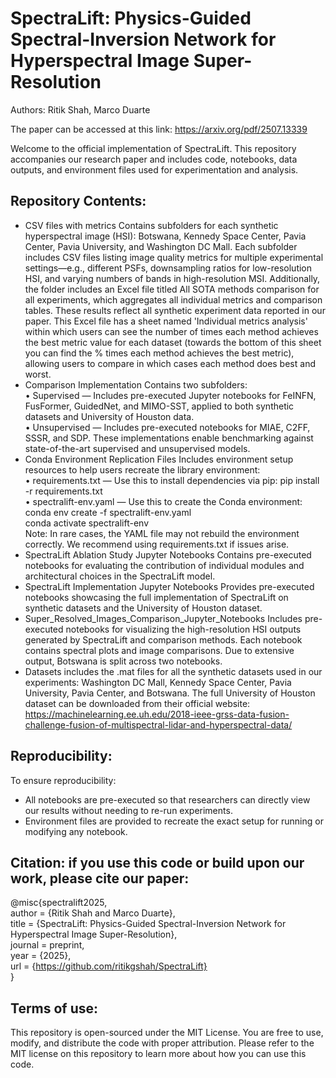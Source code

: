 # SpectraLift: Physics-Guided Spectral-Inversion Network for Hyperspectral Image Super-Resolution
Authors: Ritik Shah, Marco Duarte

The paper can be accessed at this link: https://arxiv.org/pdf/2507.13339

Welcome to the official implementation of SpectraLift. This repository accompanies our research paper and includes code, notebooks, data outputs, and environment files used for experimentation and analysis.

## Repository Contents:
- CSV files with metrics
  Contains subfolders for each synthetic hyperspectral image (HSI): Botswana, Kennedy Space Center, Pavia Center, Pavia University, and Washington DC Mall.
  Each subfolder includes CSV files listing image quality metrics for multiple experimental settings—e.g., different PSFs, downsampling ratios for low-resolution HSI, and varying numbers of bands in high-resolution MSI.
  Additionally, the folder includes an Excel file titled All SOTA methods comparison for all experiments, which aggregates all individual metrics and comparison tables. These results reflect all synthetic experiment data reported in our paper. This Excel file has a sheet named 'Individual metrics analysis' within which users can see the number of times each method achieves the best metric value for each dataset (towards the bottom of this sheet you can find the % times each method achieves the best metric), allowing users to compare in which cases each method does best and worst. 
- Comparison Implementation
  Contains two subfolders:  
  • Supervised — Includes pre-executed Jupyter notebooks for FeINFN, FusFormer, GuidedNet, and MIMO-SST, applied to both     synthetic datasets and University of Houston data.  
  • Unsupervised — Includes pre-executed notebooks for MIAE, C2FF, SSSR, and SDP.
  These implementations enable benchmarking against state-of-the-art supervised and unsupervised models.  
- Conda Environment Replication Files
  Includes environment setup resources to help users recreate the library environment:  
• requirements.txt — Use this to install dependencies via pip: pip install -r requirements.txt  
• spectralift-env.yaml — Use this to create the Conda environment:  
    conda env create -f spectralift-env.yaml  
    conda activate spectralift-env  
Note: In rare cases, the YAML file may not rebuild the environment correctly. We recommend using requirements.txt if issues arise.
- SpectraLift Ablation Study Jupyter Notebooks
  Contains pre-executed notebooks for evaluating the contribution of individual modules and architectural choices in the SpectraLift model.
- SpectraLift Implementation Jupyter Notebooks
  Provides pre-executed notebooks showcasing the full implementation of SpectraLift on synthetic datasets and the University of Houston dataset.
- Super_Resolved_Images_Comparison_Jupyter_Notebooks
  Includes pre-executed notebooks for visualizing the high-resolution HSI outputs generated by SpectraLift and comparison methods.
  Each notebook contains spectral plots and image comparisons. Due to extensive output, Botswana is split across two notebooks.
- Datasets includes the .mat files for all the synthetic datasets used in our experiments: Washington DC Mall, Kennedy Space Center, Pavia University, Pavia Center, and Botswana. The full University of Houston dataset can be downloaded from their official website: https://machinelearning.ee.uh.edu/2018-ieee-grss-data-fusion-challenge-fusion-of-multispectral-lidar-and-hyperspectral-data/

## Reproducibility:
To ensure reproducibility:
- All notebooks are pre-executed so that researchers can directly view our results without needing to re-run experiments.
- Environment files are provided to recreate the exact setup for running or modifying any notebook.

## Citation: if you use this code or build upon our work, please cite our paper:
  @misc{spectralift2025,  
  author       = {Ritik Shah and Marco Duarte},  
  title        = {SpectraLift: Physics-Guided Spectral-Inversion Network for Hyperspectral Image Super-Resolution},  
  journal      = preprint,  
  year         = {2025},  
  url          = {https://github.com/ritikgshah/SpectraLift}  
}

## Terms of use:
This repository is open-sourced under the MIT License. You are free to use, modify, and distribute the code with proper attribution. Please refer to the MIT license on this repository to learn more about how you can use this code.

